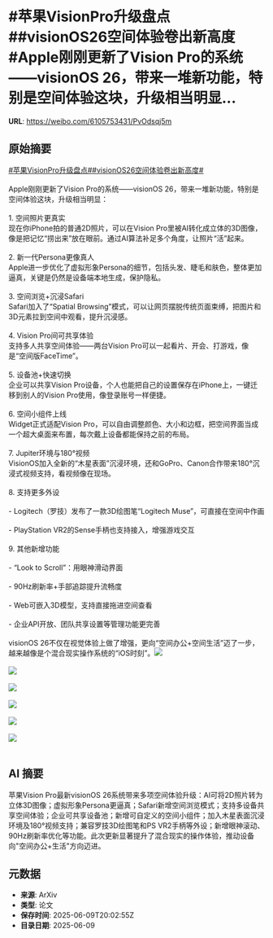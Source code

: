 # #苹果VisionPro升级盘点##visionOS26空间体验卷出新高度#Apple刚刚更新了Vision Pro的系统——visionOS 26，带来一堆新功能，特别是空间体验这块，升级相当明显...

**URL**: https://weibo.com/6105753431/PvOdsqj5m

## 原始摘要

<a href="https://m.weibo.cn/search?containerid=231522type%3D1%26t%3D10%26q%3D%23%E8%8B%B9%E6%9E%9CVisionPro%E5%8D%87%E7%BA%A7%E7%9B%98%E7%82%B9%23&amp;extparam=%23%E8%8B%B9%E6%9E%9CVisionPro%E5%8D%87%E7%BA%A7%E7%9B%98%E7%82%B9%23" data-hide=""><span class="surl-text">#苹果VisionPro升级盘点#</span></a><a href="https://m.weibo.cn/search?containerid=231522type%3D1%26t%3D10%26q%3D%23visionOS26%E7%A9%BA%E9%97%B4%E4%BD%93%E9%AA%8C%E5%8D%B7%E5%87%BA%E6%96%B0%E9%AB%98%E5%BA%A6%23&amp;extparam=%23visionOS26%E7%A9%BA%E9%97%B4%E4%BD%93%E9%AA%8C%E5%8D%B7%E5%87%BA%E6%96%B0%E9%AB%98%E5%BA%A6%23" data-hide=""><span class="surl-text">#visionOS26空间体验卷出新高度#</span></a><br><br>Apple刚刚更新了Vision Pro的系统——visionOS 26，带来一堆新功能，特别是空间体验这块，升级相当明显：<br><br>1. 空间照片更真实  <br>    现在你iPhone拍的普通2D照片，可以在Vision Pro里被AI转化成立体的3D图像，像是把记忆“捞出来”放在眼前。通过AI算法补足多个角度，让照片“活”起来。<br>    <br>2. 新一代Persona更像真人  <br>    Apple进一步优化了虚拟形象Persona的细节，包括头发、睫毛和肤色，整体更加逼真，关键是仍然是设备端本地生成，保护隐私。<br>    <br>3. 空间浏览+沉浸Safari  <br>    Safari加入了“Spatial Browsing”模式，可以让网页摆脱传统页面束缚，把图片和3D元素拉到空间中观看，提升沉浸感。<br>    <br>4. Vision Pro间可共享体验  <br>    支持多人共享空间体验——两台Vision Pro可以一起看片、开会、打游戏，像是“空间版FaceTime”。<br>    <br>5. 设备池+快速切换  <br>    企业可以共享Vision Pro设备，个人也能把自己的设置保存在iPhone上，一键迁移到别人的Vision Pro使用，像登录账号一样便捷。<br>    <br>6. 空间小组件上线  <br>    Widget正式适配Vision Pro，可以自由调整颜色、大小和边框，把空间界面当成一个超大桌面来布置，每次戴上设备都能保持之前的布局。<br>    <br>7. Jupiter环境与180°视频  <br>    VisionOS加入全新的“木星表面”沉浸环境，还和GoPro、Canon合作带来180°沉浸式视频支持，看视频像在现场。<br>    <br>8. 支持更多外设<br>    <br>    - Logitech（罗技）发布了一款3D绘图笔“Logitech Muse”，可直接在空间中作画<br>        <br>    - PlayStation VR2的Sense手柄也支持接入，增强游戏交互<br>        <br>9. 其他新增功能<br>    <br>    - “Look to Scroll”：用眼神滑动界面<br>        <br>    - 90Hz刷新率+手部追踪提升流畅度<br>        <br>    - Web可嵌入3D模型，支持直接拖进空间查看<br>        <br>    - 企业API开放、团队共享设置等管理功能更完善<br>        <br>visionOS 26不仅在视觉体验上做了增强，更向“空间办公+空间生活”迈了一步，越来越像是个混合现实操作系统的“iOS时刻”。<img style="" src="https://tvax1.sinaimg.cn/large/006Fd7o3ly1i29mt2qytlj30p00e2462.jpg" referrerpolicy="no-referrer"><br><br><img style="" src="https://tvax2.sinaimg.cn/large/006Fd7o3ly1i29mqx1deoj30p00e2n1n.jpg" referrerpolicy="no-referrer"><br><br><img style="" src="https://tvax2.sinaimg.cn/large/006Fd7o3ly1i29mrf4f1rj30p00e27aa.jpg" referrerpolicy="no-referrer"><br><br><img style="" src="https://tvax4.sinaimg.cn/large/006Fd7o3ly1i29mrxah3ij30p00e2wh0.jpg" referrerpolicy="no-referrer"><br><br><img style="" src="https://tvax1.sinaimg.cn/large/006Fd7o3ly1i29msd89icj30p00e2dmq.jpg" referrerpolicy="no-referrer"><br><br><img style="" src="https://tvax4.sinaimg.cn/large/006Fd7o3ly1i29mskyl94j30p00e2gq0.jpg" referrerpolicy="no-referrer"><br><br>

## AI 摘要

苹果Vision Pro最新visionOS 26系统带来多项空间体验升级：AI可将2D照片转为立体3D图像；虚拟形象Persona更逼真；Safari新增空间浏览模式；支持多设备共享空间体验；企业可共享设备池；新增可自定义的空间小组件；加入木星表面沉浸环境及180°视频支持；兼容罗技3D绘图笔和PS VR2手柄等外设；新增眼神滚动、90Hz刷新率优化等功能。此次更新显著提升了混合现实的操作体验，推动设备向"空间办公+生活"方向迈进。

## 元数据

- **来源**: ArXiv
- **类型**: 论文
- **保存时间**: 2025-06-09T20:02:55Z
- **目录日期**: 2025-06-09
